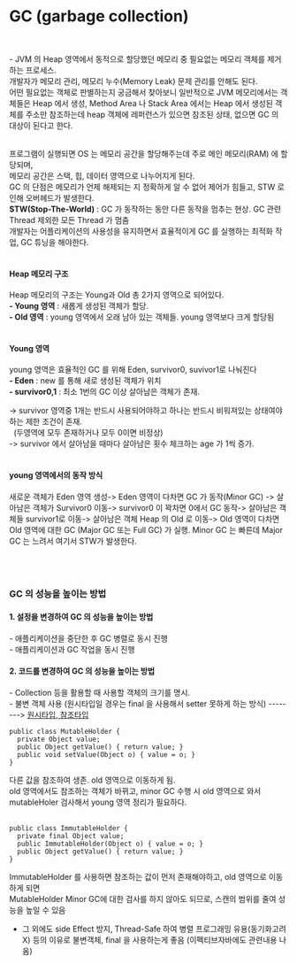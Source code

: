 # GC (garbage collection)
<br>

-&nbsp;JVM 의 Heap 영역에서 동적으로 할당했던 메모리 중 필요없는 메모리 객체를 제거 하는 프로세스.<br>
개발자가 메모리 관리, 메모리 누수(Memory Leak) 문제 관리를 안해도 된다. <br>
어떤 필요없는 객체로 판별하는지 궁금해서 찾아보니 일반적으로 JVM 메모리에서는 객체들은 Heap 에서 생성, Method Area 나 Stack Area 에서는 Heap 에서 생성된 객체를 주소만 참조하는데 heap 객체에 레퍼런스가 있으면 참조된 상태, 없으면 GC 의 대상이 된다고 한다. <br>
<br>

프로그램이 실행되면 OS 는 메모리 공간을 할당해주는데 주로 메인 메모리(RAM) 에 할당되며, <br>
메모리 공간은 스택, 힙, 데이터 영역으로 나누어지게 된다.<br>
GC 의 단점은 메모리가 언제 해제되는 지 정확하게 알 수 없어 제어가 힘들고, STW 로 인해 오버헤드가 발생한다. <br>
**STW(Stop-The-World)** : GC 가 동작하는 동안 다른 동작을 멈추는 현상. GC 관련 Thread 제외한 모든 Thread 가 멈춤<br>
개발자는 어플리케이션의 사용성을 유지하면서 효율적이게 GC 를 실행하는 최적화 작업, GC 튜닝을 해야한다.<br>
<br>

#### Heap 메모리 구조
Heap 메모리의 구조는 Young과 Old 총 2가지 영역으로 되어있다. <br>
**-&nbsp;Young 영역** : 새롭게 생성된 객체가 할당.<br>
**-&nbsp;Old 영역** :  young 영역에서 오래 남아 있는 객체들. young 영역보다 크게 할당됨<br>
<br>

#### Young 영역
young 영역은 효율적인 GC 를 위해 Eden, survivor0, suvivor1로 나눠진다<br>
**-&nbsp;Eden** : new 를 통해 새로 생성된 객체가 위치<br>
**-&nbsp;survivor0,1** : 최소 1번의 GC 이상 살아남은 객체가 존재.<br>

-> survivor 영역중 1개는 반드시 사용되어야하고 하나는 반드시 비워져있는 상태여야하는 제한 조건이 존재. <br>
&nbsp;&nbsp;(두영역에 모두 존재하거나 모두 0이면 비정상)<br>
-> survivor 에서 살아남을 때마다 살아남은 횟수 체크하는 age 가 1씩 증가.<br>
<br>

#### young 영역에서의 동작 방식
새로운 객체가 Eden 영역 생성-> Eden 영역이 다차면 GC 가 동작(Minor GC) -> 살아남은 객체가 Survivor0 이동-> survivor0 이 꽉차면 0에서 GC 동작-> 살아남은 객체들 survivor1로 이동-> 살아남은 객체 Heap 의 Old 로 이동-> Old 영역이 다차면 Old 영역에 대한 GC (Major GC 또는 Full GC) 가 실행.
Minor GC 는 빠른데 Major GC 는 느려서 여기서 STW가 발생한다. <br>
<br>
<br>
<br>

### GC 의 성능을 높이는 방법 
#### 1. 설정을 변경하여 GC 의 성능을 높이는 방법<br>
-&nbsp;애플리케이션을 중단한 후 GC 병렬로 동시 진행<br>
-&nbsp;애플리케이션과 GC 작업을 동시 진행<br>

#### 2. 코드를 변경하여 GC 의 성능을 높이는 방법<br>
-&nbsp;Collection 등을 활용할 때 사용할 객체의 크기를 명시.<br>
-&nbsp;불변 객체 사용 (원시타입일 경우는 final 을 사용해서 setter 못하게 하는 방식)   --------> [원시타입, 참조타입](https://github.com/sjeun1/TIL/blob/main/JAVA/%EC%9B%90%EC%8B%9C%ED%83%80%EC%9E%85%EA%B3%BC%20%EC%B0%B8%EC%A1%B0%ED%83%80%EC%9E%85.md)
<br>

```
public class MutableHolder {
  private Object value;
  public Object getValue() { return value; }
  public void setValue(Object o) { value = o; }
}
```

다른 값을 참조하여 생존. old 영역으로 이동하게 됨. <br>
old 영역에서도 참조하는 객체가 바뀌고, minor GC 수행 시 old 영역으로 와서 mutableHoler 검사해서 young 영역 정리가 필요하다.<br>
<br>

```
public class ImmutableHolder {
  private final Object value;
  public ImmutableHolder(Object o) { value = o; }
  public Object getValue() { return value; }
}
```

ImmutableHolder 를 사용하면 참조하는 값이 먼저 존재해야하고, old 영역으로 이동하게 되면 <br>
MutableHolder Minor GC에 대한 검사를 하지 않아도 되므로, 스캔의 범위를 줄여 성능을 높일 수 있음
<br>
* 그 외에도 side Effect 방지, Thread-Safe 하여 병렬 프로그래밍 유용(동기화고려X) 등의 이유로 불변객체, final 을 사용하는게 좋음 (이펙티브자바에도 관련내용 나옴)<br>
<br>


